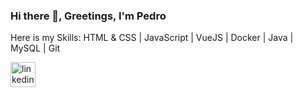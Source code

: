 ### Hi there 👋, Greetings, I'm Pedro

Here is my Skills: HTML & CSS | JavaScript | VueJS | Docker | Java | MySQL | Git

[<img src='https://cdn.jsdelivr.net/npm/simple-icons@3.0.1/icons/linkedin.svg' alt='linkedin' height='40'>](https://www.linkedin.com/in/pedro-d%C3%ADaz-624b7123b/) 

